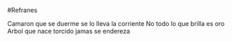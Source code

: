 #Refranes

Camaron que se duerme se lo lleva la corriente
No todo lo que brilla es oro
Arbol que nace torcido jamas se endereza
